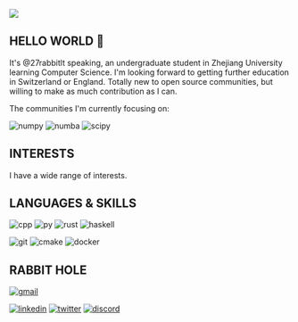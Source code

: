 <a href="https://27rabbitlt.github.io/" target="_blank"><img src="https://s2.loli.net/2022/10/29/18ZgLzKGpmIV5NJ.jpg" ></a>
## HELLO WORLD 🐰
It's @27rabbitlt speaking, an undergraduate student in Zhejiang University learning Computer Science. I'm looking forward to getting further education in Switzerland or England. Totally new to open source communities, but willing to make as much contribution as I can.

The communities I'm currently focusing on:

![numpy](https://img.shields.io/badge/Numpy-777BB4?style=for-the-badge&logo=numpy&logoColor=white)
![numba](https://img.shields.io/badge/Numba-00A3E0?style=for-the-badge&logo=Numba&logoColor=white)
![scipy](https://img.shields.io/badge/SciPy-654FF0?style=for-the-badge&logo=SciPy&logoColor=white)


## INTERESTS
I have a wide range of interests.


## LANGUAGES & SKILLS
![cpp](https://img.shields.io/badge/C%2B%2B-00599C?style=for-the-badge&logo=c%2B%2B&logoColor=white)
![py](https://img.shields.io/badge/Python-FFD43B?style=for-the-badge&logo=python&logoColor=blue)
![rust](https://img.shields.io/badge/Rust-black?style=for-the-badge&logo=rust&logoColor=#E57324)
![haskell](https://img.shields.io/badge/Haskell-5D4F85?style=for-the-badge&logo=haskell&logoColor=white)

![git](https://img.shields.io/badge/GIT-E44C30?style=for-the-badge&logo=git&logoColor=white)
![cmake](https://img.shields.io/badge/CMake-064F8C?style=for-the-badge&logo=cmake&logoColor=white)
![docker](https://img.shields.io/badge/Docker-2CA5E0?style=for-the-badge&logo=docker&logoColor=white)

## RABBIT HOLE
  [![gmail](https://img.shields.io/badge/Gmail-D14836?style=for-the-badge&logo=gmail&logoColor=white)](27rabbitlt@gmail.com)

  [![linkedin](https://img.shields.io/badge/TENGLIU-0077B5?style=for-the-badge&logo=linkedin&logoColor=white)](https://www.linkedin.com/in/teng-liu-03473b223/)
  [![twitter](https://img.shields.io/badge/27rabbitlt-1DA1F2?style=for-the-badge&logo=twitter&logoColor=white)](https://twitter.com/27rabbitlt)
  [![discord](https://img.shields.io/badge/27rabbit-5865F2?style=for-the-badge&logo=discord&logoColor=white)](https://discordapp.com/users/27rabbit#8578)

<!---
27rabbitlt/27rabbitlt is a ✨ special ✨ repository because its `README.md` (this file) appears on your GitHub profile.
You can click the Preview link to take a look at your changes.
--->
